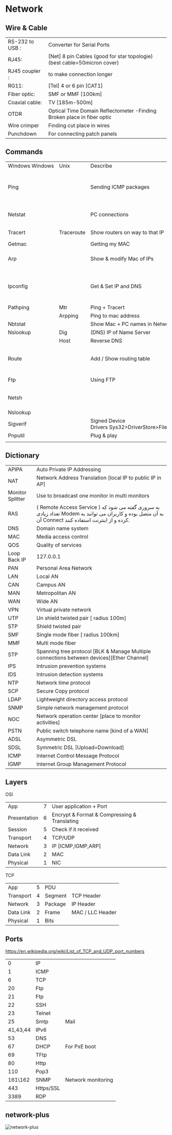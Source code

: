 # Network

## Wire & Cable

|||
|--- |--- |
|RS-232 to USB :|Converter for Serial Ports|
|RJ45:|[Net] 8 pin Cables (good for star topologie)(best cable=50micron cover)|
|RJ45 coupler :|to make connection longer|
|RG11:|[Tel] 4 or 6 pin [CAT1]|
|Fiber optic:|SMF or MMF [100km]|
|Coaxial cable:|TV [185m-500m]|
|OTDR|Optical Time Domain Reflectometer -Finding Broken place in fiber optic|
|Wire crimper|Finding cut place in wires|
|Punchdown|For connecting patch panels|

## Commands

|||||
|--- |--- |--- |--- |
|Windows Windows|Unix|Describe|Syntax|
|Ping||Sending ICMP packages|[-t  UNLIMITTED][-l  changing size of ICMPs (Default 32byte)][-i setting TTL TimeToLeave/NumMaxSteps]|
|Netstat||PC connections|-abno O  for PID B for Process Name N for not translating A showing ports|
|Tracert|Traceroute|Show routers on way to that IP|[x.x.x.x IP][-4 -6 USING IPVx]|
|Getmac||Getting my MAC|[-v SHOW BETTER]|
|Arp||Show & modify Mac of IPs|[-a SHOW ALL][-s ip mac  SET STATIC MAC][-d DELETE]|
|Ipconfig||Get & Set IP and DNS|[/renew GET NEW dhcp IP] [/release DELETE dhcp IP] [/display SHOW DNS TABLE] [/flushdns DELETE DNS TABLE] /all  more details|
|Pathping|Mtr|Ping + Tracert||
||Arpping|Ping to mac address||
|Nbtstat||Show Mac + PC names in Network|[-a]|
|Nslookup|Dig|(DNS) IP of Name Server|[www.x.com]|
||Host|Reverse DNS||
|Route||Add / Show routing table|[print TO SHOW][sample : ADD 157.0.0.0 MASK 255.0.0.0  157.55.80.1] /? Get help|
|Ftp||Using FTP|[put TO UPLOAD][get TO DOWNLOAD]|
|Netsh|||Interface  ipv4 wlan show profiles wlan delete profiles name=Cisco|
|Nslookup||||
|Sigverif||Signed Device Drivers Sys32>DriverStore>FileRepository||
|Pnputil||Plug & play||
|||||

## Dictionary

|||
|--- |--- |
|APIPA|Auto Private IP Addressing|
|NAT|Network Address Translation [local IP to public IP in AP]|
|Monitor Splitter|Use to broadcast one monitor in multi monitors|
|RAS|( Remote Access Service ) به سروری گفته می شود که تعداد زیادی Modem به آن متصل بوده و کاربران می توانند به آن Connect کرده و از اینترنت استفاده کنند.|
|DNS|Domain name system|
|MAC|Media access control|
|QOS|Quality of services|
|Loop Back IP|127.0.0.1|
|PAN|Personal Area Network|
|LAN|Local AN|
|CAN|Campus AN|
|MAN|Metropolitan AN|
|WAN|Wide AN|
|VPN|Virtual private network|
|UTP|Un shield twisted pair [ radius 100m]|
|STP|Shield twisted pair|
|SMF|Single mode fiber [ radius 100km]|
|MMF|Multi mode fiber|
|STP|Spanning tree protocol [BLK & Manage Multiple connections between devices][Ether Channel]|
|IPS|Intrusion prevention systems|
|IDS|Intrusion detection systems|
|NTP|Network time protocol|
|SCP|Secure Copy protocol|
|LDAP|Lightweight directory access protocol|
|SNMP|Simple network management protocol|
|NOC|Network operation center [place to monitor activities]|
|PSTN|Public switch telephone name [kind of a WAN[|
|ADSL|Asymmetric DSL|
|SDSL|Symmetric DSL [Upload=Download]|
|ICMP|Internet Control Message Protocol|
|IGMP|Internet Group Management Protocol|

## Layers

OSI

||||
|--- |--- |--- |
|App|7|User application + Port|
|Presentation|6|Encrypt & Format & Compressing & Translating|
|Session|5|Check if it received|
|Transport|4|TCP/UDP|
|Network|3|IP [ICMP,IGMP,ARP]|
|Data Link|2|MAC|
|Physical|1|NIC|

TCP

|||||
|--- |--- |--- |--- |
|App|5|PDU||
|Transport|4|Segment|TCP Header|
|Network|3|Package|IP Header|
|Data Link|2|Frame|MAC / LLC Header|
|Physical|1|Bits||

## Ports

https://en.wikipedia.org/wiki/List_of_TCP_and_UDP_port_numbers

||||
|--- |--- |--- |
|0|IP||
|1|ICMP||
|6|TCP||
|20|Ftp||
|21|Ftp||
|22|SSH||
|23|Telnet||
|25|Smtp|Mail|
|41,43,44|IPv6||
|53|DNS||
|67|DHCP|For PxE boot|
|69|TFtp||
|80|Http||
|110|Pop3||
|161\162|SNMP|Network monitoring|
|443|Https/SSL||
|3389|RDP||

## network-plus

![network-plus](network-plus.png)
